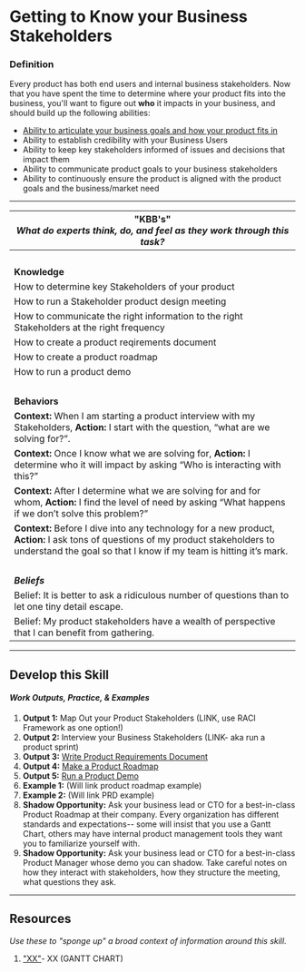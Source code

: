 # Getting to Know your Business Stakeholders

### Definition
Every product has both end users and internal business stakeholders. Now that you have spent the time to determine where your product fits into the business, you'll want to figure out **who** it impacts in your business, and should build up the following abilities: 
  - [Ability to articulate your business goals and how your product fits in](https://github.com/andela/learningmap/blob/master/D4+/Product%20Manager/Product%20Manager%20Learning%20Outcomes/1A.%20Business%20Goals%20and%20Metrics/README.md)
  - Ability to establish credibility with your Business Users
  - Ability to keep key stakeholders informed of issues and decisions that impact them
  - Ability to communicate product goals to your business stakeholders
  - Ability to continuously ensure the product is aligned with the product goals and the business/market need

---- 

| **"KBB's"** <br> _What do experts think, do, and feel as they work through this task?_|
|----------|
| </br>| 
| **Knowledge**	| 
| How to determine key Stakeholders of your product | 
| How to run a Stakeholder product design meeting | 
| How to communicate the right information to the right Stakeholders at the right frequency |
| How to create a product reqirements document | 
| How to create a product roadmap | 
| How to run a product demo | 
| </br>| 
| **Behaviors** |
| **Context:** When I am starting a product interview with my Stakeholders, **Action:** I start with the question, “what are we solving for?”. | 
| **Context:** Once I know what we are solving for, **Action:** I determine who it will impact by asking “Who is interacting with this?” | 
| **Context:** After I determine what we are solving for and for whom, **Action:** I find the level of need by asking “What happens if we don’t solve this problem?” | 
| **Context:** Before I dive into any technology for a new product, **Action:** I ask tons of questions of my product stakeholders to understand the goal so that I know if my team is hitting it’s mark. | 
| </br>| 
| ***Beliefs*** | 
| Belief: It is better to ask a ridiculous number of questions than to let one tiny detail escape. |
| Belief: My product stakeholders have a wealth of perspective that I can benefit from gathering. |


-----

## Develop this Skill
#### *Work Outputs, Practice, & Examples*

1. **Output 1:** Map Out your Product Stakeholders (LINK, use RACI Framework as one option!)
2. **Output 2:** Interview your Business Stakeholders (LINK- aka run a product sprint) 
3. **Output 3:** [Write Product Requirements Document](https://github.com/andela/learningmap/tree/master/D4%2B/Product%20Manager/TWO's-%20Work%20Output%20Library/Output%2004-%20Write%20your%20Product%20Requirement%20Document)
4. **Output 4:** [Make a Product Roadmap](https://github.com/andela/learningmap/tree/master/D4%2B/Product%20Manager/TWO's-%20Work%20Output%20Library/Output%2005-%20Build%20your%20Product%20Roadmap)
5. **Output 5:** [Run a Product Demo](https://github.com/andela/learningmap/tree/master/D4%2B/Product%20Manager/TWO's-%20Work%20Output%20Library/Output%2008-%20Run%20a%20Product%20Demo)
6. **Example 1:** (Will link product roadmap example) 
7. **Example 2:** (Will link PRD example) 
8. **Shadow Opportunity:** Ask your business lead or CTO for a best-in-class Product Roadmap at their company. Every organization has different standards and expectations-- some will insist that you use a Gantt Chart, others may have internal product management tools they want you to familiarize yourself with.
9. **Shadow Opportunity:** Ask your business lead or CTO for a best-in-class Product Manager whose demo you can shadow. Take careful notes on how they interact with stakeholders, how they structure the meeting, what questions they ask. 

----

## Resources 
*Use these to "sponge up" a broad context of information around this skill.*
1. ["XX"](XX)- XX (GANTT CHART)
